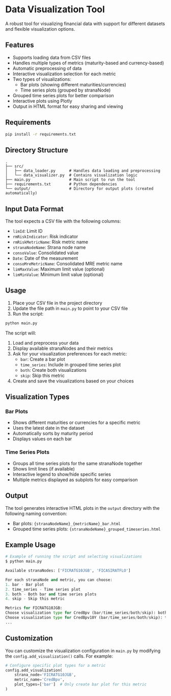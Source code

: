 # Data Visualization Tool

A robust tool for visualizing financial data with support for different datasets and flexible visualization options.

## Features

- Supports loading data from CSV files
- Handles multiple types of metrics (maturity-based and currency-based)
- Automatic preprocessing of data
- Interactive visualization selection for each metric
- Two types of visualizations:
  - Bar plots (showing different maturities/currencies)
  - Time series plots (grouped by stranaNode)
- Grouped time series plots for better comparison
- Interactive plots using Plotly
- Output in HTML format for easy sharing and viewing

## Requirements

```bash
pip install -r requirements.txt
```

## Directory Structure

```
.
├── src/
│   ├── data_loader.py      # Handles data loading and preprocessing
│   └── data_visualizer.py  # Contains visualization logic
├── main.py                 # Main script to run the tool
├── requirements.txt        # Python dependencies
└── output/                 # Directory for output plots (created automatically)
```

## Input Data Format

The tool expects a CSV file with the following columns:

- `limId`: Limit ID
- `rmRiskIndicator`: Risk indicator
- `rmRiskMetricName`: Risk metric name
- `stranaNodeName`: Strana node name
- `consoValue`: Consolidated value
- `Date`: Date of the measurement
- `consoMreMetricName`: Consolidated MRE metric name
- `limMaxValue`: Maximum limit value (optional)
- `limMinValue`: Minimum limit value (optional)

## Usage

1. Place your CSV file in the project directory
2. Update the file path in `main.py` to point to your CSV file
3. Run the script:

```bash
python main.py
```

The script will:
1. Load and preprocess your data
2. Display available stranaNodes and their metrics
3. Ask for your visualization preferences for each metric:
   - `bar`: Create a bar plot
   - `time_series`: Include in grouped time series plot
   - `both`: Create both visualizations
   - `skip`: Skip this metric
4. Create and save the visualizations based on your choices

## Visualization Types

### Bar Plots
- Shows different maturities or currencies for a specific metric
- Uses the latest date in the dataset
- Automatically sorts by maturity period
- Displays values on each bar

### Time Series Plots
- Groups all time series plots for the same stranaNode together
- Shows limit lines (if available)
- Interactive legend to show/hide specific series
- Multiple metrics displayed as subplots for easy comparison

## Output

The tool generates interactive HTML plots in the `output` directory with the following naming convention:
- Bar plots: `{stranaNodeName}_{metricName}_bar.html`
- Grouped time series plots: `{stranaNodeName}_grouped_timeseries.html`

## Example Usage

```python
# Example of running the script and selecting visualizations
$ python main.py

Available stranaNodes: ['FICRATG10JGB', 'FICASIRATFLO']

For each stranaNode and metric, you can choose:
1. bar - Bar plot
2. time_series - Time series plot
3. both - Both bar and time series plots
4. skip - Skip this metric

Metrics for FICRATG10JGB:
Choose visualization type for CredBpv (bar/time_series/both/skip): both
Choose visualization type for CredBpv10Y (bar/time_series/both/skip): time_series
...
```

## Customization

You can customize the visualization configuration in `main.py` by modifying the `config.add_visualization()` calls. For example:

```python
# Configure specific plot types for a metric
config.add_visualization(
    strana_node='FICRATG10JGB',
    metric_name='CredBpv',
    plot_types=['bar']  # Only create bar plot for this metric
)
``` 